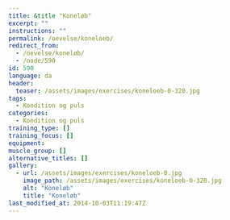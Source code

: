 ```yaml
---
title: &title "Koneløb"
excerpt: ""
instructions: ""
permalink: /oevelse/koneloeb/
redirect_from:
  - /oevelse/koneløb/
  - /node/590
id: 590
language: da
header:
  teaser: /assets/images/exercises/koneloeb-0-320.jpg
tags:
  - Kondition og puls
categories:
  - Kondition og puls
training_type: []
training_focus: []
equipment:
muscle_group: []
alternative_titles: []
gallery:
  - url: /assets/images/exercises/koneloeb-0.jpg
    image_path: /assets/images/exercises/koneloeb-0-320.jpg
    alt: "Koneløb"
    title: "Koneløb"
last_modified_at: 2014-10-03T11:19:47Z
---
```

